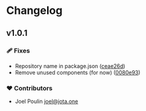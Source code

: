 # Changelog


## v1.0.1


### 🩹 Fixes

  - Repository name in package.json ([ceae26d](https://github.com/jota-one/nuxt-hypercontent/commit/ceae26d))
  - Remove unused components (for now) ([0080e93](https://github.com/jota-one/nuxt-hypercontent/commit/0080e93))

### ❤️  Contributors

- Joel Poulin <joel@jota.one>

